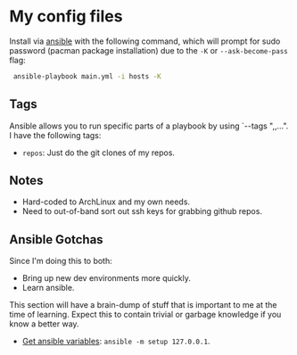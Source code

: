 My config files
===============

Install via [ansible](http://docs.ansible.com/ansible/) with the following
command, which will prompt for sudo password (pacman package installation) due
to the `-K` or `--ask-become-pass` flag:

```bash
 ansible-playbook main.yml -i hosts -K
```

Tags
----

Ansible allows you to run specific parts of a playbook by using `--tags
"<tag1>,<tag2>,...". I have the following tags:

* `repos`: Just do the git clones of my repos.

Notes
-----

* Hard-coded to ArchLinux and my own needs.
* Need to out-of-band sort out ssh keys for grabbing github repos.

Ansible Gotchas
---------------

Since I'm doing this to both:

* Bring up new dev environments more quickly.
* Learn ansible.

This section will have a brain-dump of stuff that is important to me at the
time of learning. Expect this to contain trivial or garbage knowledge if you
know a better way.

* [Get ansible variables](http://stackoverflow.com/questions/18839509/where-can-i-get-a-list-of-ansible-pre-defined-variables):
  `ansible -m setup 127.0.0.1`.
